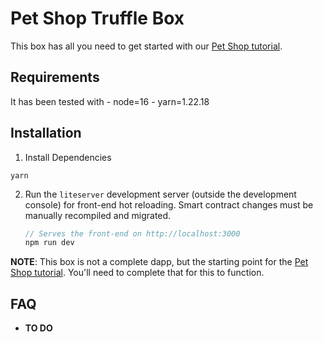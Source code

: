 # Pet Shop Truffle Box

This box has all you need to get started with our [Pet Shop tutorial](http://todo).

## Requirements
It has been tested with 
    - node=16
    - yarn=1.22.18

## Installation

1.  Install Dependencies
```
yarn
```
2. Run the `liteserver` development server (outside the development console) for front-end hot reloading. Smart contract changes must be manually recompiled and migrated.
    ```javascript
    // Serves the front-end on http://localhost:3000
    npm run dev
    ```

**NOTE**: This box is not a complete dapp, but the starting point for the [Pet Shop tutorial](http://truffleframework.com/tutorial). You'll need to complete that for this to function.

## FAQ

* __TO DO__
